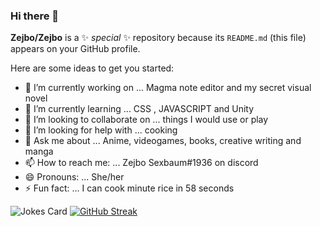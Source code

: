 ### Hi there 👋


**Zejbo/Zejbo** is a ✨ _special_ ✨ repository because its `README.md` (this file) appears on your GitHub profile.

Here are some ideas to get you started:

- 🔭 I’m currently working on ... Magma note editor and my secret visual novel
- 🌱 I’m currently learning ... CSS , JAVASCRIPT and Unity
- 👯 I’m looking to collaborate on ... things I would use or play
- 🤔 I’m looking for help with ... cooking
- 💬 Ask me about ... Anime, videogames, books, creative writing and manga
- 📫 How to reach me: ... Zejbo Sexbaum#1936 on discord
- 😄 Pronouns: ... She/her
- ⚡ Fun fact: ... I can cook minute rice in 58 seconds

![Jokes Card](https://readme-jokes.vercel.app/api)
 [![GitHub Streak](http://github-readme-streak-stats.herokuapp.com?user=Zejbo&theme=dark&date_format=M%20j%5B%2C%20Y%5D&background=DD2727)](https://git.io/streak-stats) 
